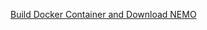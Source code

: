 [Build Docker Container and Download NEMO](https://github.com/NOC-MSM/Belize/wiki/Level-1:-Get-and-Build-Docker-Container-and-NEMO-Met-Surge-Config)    
